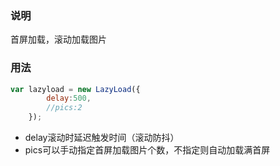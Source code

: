 ### 说明
首屏加载，滚动加载图片
### 用法
```javascript
var lazyload = new LazyLoad({
        delay:500,
        //pics:2
    });
```
- delay滚动时延迟触发时间（滚动防抖）
- pics可以手动指定首屏加载图片个数，不指定则自动加载满首屏